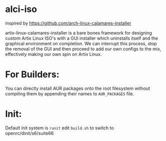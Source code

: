 # alci-iso
inspired by https://github.com/arch-linux-calamares-installer

artix-linux-calamares-installer is a bare bones framework for designing custom Artix Linux ISO's with a GUI installer which uninstalls itself and the
graphical environment on completion. 
We can interrupt this process, stop the removal of the GUI and then proceed to add our own configs to the mix, effectively making our own spin on Artix Linux.

# For Builders:
You can direclty install AUR packages onto the root filesystem without compiling them by appending their names to `AUR_PACKAGES` file.

# Init:
Default init system is `runit` edit `build.sh` to switch to openrc/dinit/s6/suite66
